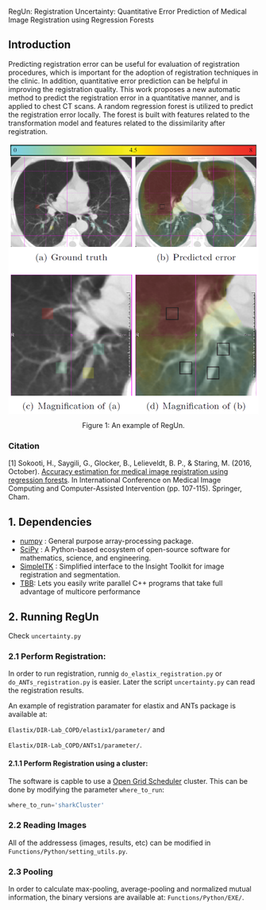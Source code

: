 

RegUn: Registration Uncertainty: Quantitative Error Prediction of Medical Image Registration using
Regression Forests

## Introduction
Predicting registration error can be useful for evaluation of registration procedures, which is important for the adoption of registration techniques in the clinic. In addition, quantitative error prediction can be helpful in improving the registration quality. This work proposes a new automatic method to predict the registration error in a quantitative manner, and is applied to chest CT scans. A random regression forest is utilized to predict the registration error locally. The forest is built with features related to the transformation model and features related to the dissimilarity after registration.

<p align="center">
<img 
          src="Documentation/ChestCT_uncertaintyMap.png" 
          width="550" 
          align="middle"
         >

<p align="center"> Figure 1: An example of RegUn. </p>


### Citation
[1] Sokooti, H., Saygili, G., Glocker, B., Lelieveldt, B. P., & Staring, M. (2016, October). [Accuracy estimation for medical image registration using regression forests](https://link.springer.com/chapter/10.1007/978-3-319-46726-9_13). In International Conference on Medical Image Computing and Computer-Assisted Intervention (pp. 107-115). Springer, Cham.

## 1. Dependencies
- [numpy](http://www.numpy.org/) : General purpose array-processing package.
- [SciPy](https://www.scipy.org/) : A Python-based ecosystem of open-source software for mathematics, science, and engineering.
- [SimpleITK](http://www.simpleitk.org/) : Simplified interface to the Insight Toolkit for image registration and segmentation.
- [TBB](https://www.threadingbuildingblocks.org): Lets you easily write parallel C++ programs that take full advantage of multicore performance


## 2. Running RegUn
Check `uncertainty.py`

### 2.1 Perform Registration:
In order to run registration, runnig  `do_elastix_registration.py` or  `do_ANTs_registration.py` is easier. Later the script  `uncertainty.py` can read the registration results. 

An example of registration paramater for elastix and ANTs package is available at: 

`Elastix/DIR-Lab_COPD/elastix1/parameter/` and 

`Elastix/DIR-Lab_COPD/ANTs1/parameter/`.

#### 2.1.1 Perform Registration using a cluster:
The software is capble to use a [Open Grid Scheduler](http://gridscheduler.sourceforge.net/) cluster. This can be done by modifying the parameter `where_to_run`:
```python
where_to_run='sharkCluster'
```


### 2.2 Reading Images

All of the addressess (images, results, etc) can be modified in  `Functions/Python/setting_utils.py`. 

### 2.3 Pooling
In order to calculate max-pooling, average-pooling and normalized mutual information, the binary versions are available at: `Functions/Python/EXE/`. 
